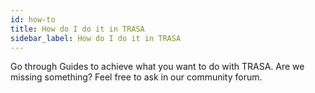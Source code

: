```yaml
---
id: how-to
title: How do I do it in TRASA
sidebar_label: How do I do it in TRASA
---
```



Go through Guides to achieve what you want to do with TRASA.
Are we missing something? Feel free to ask in our community forum.
